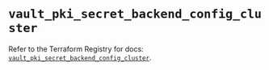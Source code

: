 # `vault_pki_secret_backend_config_cluster`

Refer to the Terraform Registry for docs: [`vault_pki_secret_backend_config_cluster`](https://registry.terraform.io/providers/hashicorp/vault/5.1.0/docs/resources/pki_secret_backend_config_cluster).
